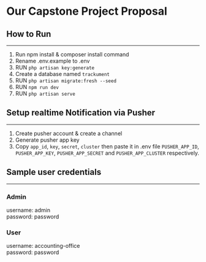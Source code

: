 # Our Capstone Project Proposal

## How to Run
--- 

1. Run npm install & composer install command 
2. Rename .env.example to .env
3. RUN `php artisan key:generate`
4. Create a database named `trackument`
5. RUN `php artisan migrate:fresh --seed`
6. RUN `npm run dev`
7. RUN `php artisan serve`

## Setup realtime Notification via Pusher 

--- 

1. Create pusher account & create a channel
2. Generate pusher app key
3. Copy `app_id`, `key`, `secret`, `cluster` then paste it in .env file  `PUSHER_APP_ID`, `PUSHER_APP_KEY`, `PUSHER_APP_SECRET` and `PUSHER_APP_CLUSTER` respectively.

## Sample user credentials

---

### Admin
username: admin  
password: password

### User
username: accounting-office  
password: password
